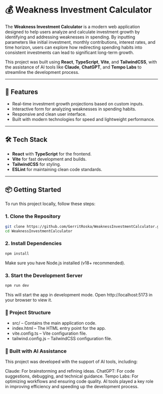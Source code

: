 # 💰 Weakness Investment Calculator

The **Weakness Investment Calculator** is a modern web application designed to help users analyze and calculate investment growth by identifying and addressing weaknesses in spending. By inputting parameters like initial investment, monthly contributions, interest rates, and time horizon, users can explore how redirecting spending habits into consistent investments can lead to significant long-term growth.

This project was built using **React**, **TypeScript**, **Vite**, and **TailwindCSS**, with the assistance of AI tools like **Claude**, **ChatGPT**, and **Tempo Labs** to streamline the development process.

---

## 🚀 Features
- Real-time investment growth projections based on custom inputs.
- Interactive form for analyzing weaknesses in spending habits.
- Responsive and clean user interface.
- Built with modern technologies for speed and lightweight performance.

---

## 🛠️ Tech Stack
- **React** with **TypeScript** for the frontend.
- **Vite** for fast development and builds.
- **TailwindCSS** for styling.
- **ESLint** for maintaining clean code standards.

---

## 📦 Getting Started
To run this project locally, follow these steps:

### 1. Clone the Repository
```bash
git clone https://github.com/GerritRoska/WeaknessInvestmentCalculator.git
cd WeaknessInvestmentCalculator

```
### 2. Install Dependencies  
```bash
npm install
```
Make sure you have Node.js installed (v18+ recommended).

### 3. Start the Development Server
```bash
npm run dev
```
This will start the app in development mode. Open http://localhost:5173 in your browser to view it.

### 📁 Project Structure
- src/ – Contains the main application code.
- index.html – The HTML entry point for the app.
- vite.config.ts – Vite configuration file.
- tailwind.config.js – TailwindCSS configuration file.

### 🤖 Built with AI Assistance
This project was developed with the support of AI tools, including:

Claude: For brainstorming and refining ideas.
ChatGPT: For code suggestions, debugging, and technical guidance.
Tempo Labs: For optimizing workflows and ensuring code quality.
AI tools played a key role in improving efficiency and speeding up the development process.
